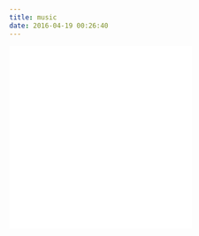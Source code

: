 ```yaml
---
title: music
date: 2016-04-19 00:26:40
---
```


<iframe frameborder="no" border="0" marginwidth="0" marginheight="0" width=330 height=330 src="//music.163.com/outchain/player?type=0&id=17394183&auto=1"></iframe>
